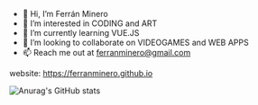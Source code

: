 - 👋 Hi, I’m Ferrán Minero
- 👀 I’m interested in CODING and ART
- 🌱 I’m currently learning VUE.JS
- 💞️ I’m looking to collaborate on VIDEOGAMES and WEB APPS
- 📫 Reach me out at ferranminero@gmail.com

website: https://ferranminero.github.io

![Anurag's GitHub stats](https://github-readme-stats.vercel.app/api?username=anuraghazra&hide=contribs,prs)
